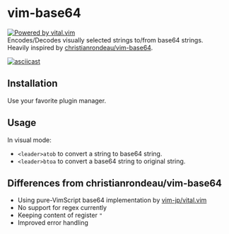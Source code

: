 # vim-base64
[![Powered by vital.vim](https://img.shields.io/badge/powered%20by-vital.vim-80273f.svg)](https://github.com/vim-jp/vital.vim)  
Encodes/Decodes visually selected strings to/from base64 strings.  
Heavily inspired by [christianrondeau/vim-base64](https://github.com/christianrondeau/vim-base64).  

[![asciicast](https://asciinema.org/a/150191.png)](https://asciinema.org/a/150191)

## Installation
Use your favorite plugin manager.  

## Usage
In visual mode:  
- `<leader>atob` to convert a string to base64 string.
- `<leader>btoa` to convert a base64 string to original string.

## Differences from christianrondeau/vim-base64
- Using pure-VimScript base64 implementation by [vim-jp/vital.vim](https://github.com/vim-jp/vital.vim)
- No support for regex currently
- Keeping content of register `"`
- Improved error handling
